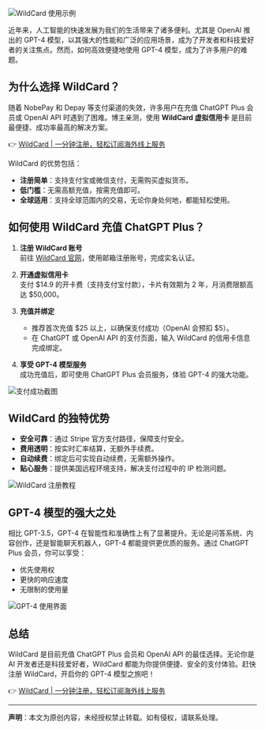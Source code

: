 ![WildCard 使用示例](https://cdn.31du.cn/images/2025/11/06/7XNxI.jpg)

近年来，人工智能的快速发展为我们的生活带来了诸多便利。尤其是 OpenAI 推出的 GPT-4 模型，以其强大的性能和广泛的应用场景，成为了开发者和科技爱好者的关注焦点。然而，如何高效便捷地使用 GPT-4 模型，成为了许多用户的难题。

## 为什么选择 WildCard？

随着 NobePay 和 Depay 等支付渠道的失效，许多用户在充值 ChatGPT Plus 会员或 OpenAI API 时遇到了困难。博主亲测，使用 **WildCard 虚拟信用卡** 是目前最便捷、成功率最高的解决方案。

👉 [WildCard | 一分钟注册，轻松订阅海外线上服务](https://bit.ly/bewildcard)

WildCard 的优势包括：
- **注册简单**：支持支付宝或微信支付，无需购买虚拟货币。
- **低门槛**：无需高额充值，按需充值即可。
- **全球适用**：支持全球范围内的交易，无论你身处何地，都能轻松使用。

## 如何使用 WildCard 充值 ChatGPT Plus？

1. **注册 WildCard 账号**  
   前往 [WildCard 官网](https://bit.ly/bewildcard)，使用邮箱注册账号，完成实名认证。
   
2. **开通虚拟信用卡**  
   支付 $14.9 的开卡费（支持支付宝付款），卡片有效期为 2 年，月消费限额高达 $50,000。

3. **充值并绑定**  
   - 推荐首次充值 $25 以上，以确保支付成功（OpenAI 会预扣 $5）。
   - 在 ChatGPT 或 OpenAI API 的支付页面，输入 WildCard 的信用卡信息完成绑定。

4. **享受 GPT-4 模型服务**  
   成功充值后，即可使用 ChatGPT Plus 会员服务，体验 GPT-4 的强大功能。

![支付成功截图](https://cdn.31du.cn/images/2025/12/08/7uBhG.jpg)

## WildCard 的独特优势

- **安全可靠**：通过 Stripe 官方支付路径，保障支付安全。
- **费用透明**：按实时汇率结算，无额外手续费。
- **自动续费**：绑定后可实现自动续费，无需额外操作。
- **贴心服务**：提供美国远程环境支持，解决支付过程中的 IP 检测问题。

![WildCard 注册教程](https://cdn.31du.cn/images/2025/12/15/7w8wr.jpg)

## GPT-4 模型的强大之处

相比 GPT-3.5，GPT-4 在智能性和准确性上有了显著提升。无论是问答系统、内容创作，还是智能聊天机器人，GPT-4 都能提供更优质的服务。通过 ChatGPT Plus 会员，你可以享受：
- 优先使用权
- 更快的响应速度
- 无限制的使用量

![GPT-4 使用界面](https://cdn.31du.cn/images/12/15/7wJGV.jpg)

## 总结

WildCard 是目前充值 ChatGPT Plus 会员和 OpenAI API 的最佳选择。无论你是 AI 开发者还是科技爱好者，WildCard 都能为你提供便捷、安全的支付体验。赶快注册 WildCard，开启你的 GPT-4 模型之旅吧！

👉 [WildCard | 一分钟注册，轻松订阅海外线上服务](https://bit.ly/bewildcard)

---

**声明**：本文为原创内容，未经授权禁止转载。如有侵权，请联系处理。